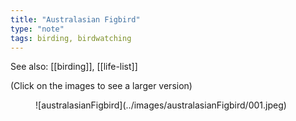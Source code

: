 ```yaml
---
title: "Australasian Figbird"
type: "note"
tags: birding, birdwatching
---
```


See also: [[birding]], [[life-list]]

(Click on the images to see a larger version)

<figure markdown>![australasianFigbird](../images/australasianFigbird/001.jpeg)</figure>
